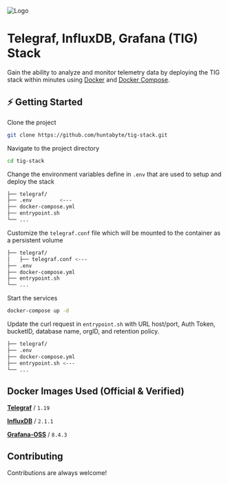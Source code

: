 
![Logo](https://user-images.githubusercontent.com/64506580/159311466-f720a877-6c76-403a-904d-134addbd6a86.png)


# Telegraf, InfluxDB, Grafana (TIG) Stack

Gain the ability to analyze and monitor telemetry data by deploying the TIG stack within minutes using [Docker](https://docs.docker.com/engine/install/) and [Docker Compose](https://docs.docker.com/compose/install/).




## ⚡️ Getting Started

Clone the project

```bash
git clone https://github.com/huntabyte/tig-stack.git
```

Navigate to the project directory

```bash
cd tig-stack
```

Change the environment variables define in `.env` that are used to setup and deploy the stack
```bash
├── telegraf/
├── .env         <---
├── docker-compose.yml
├── entrypoint.sh
└── ...
```

Customize the `telegraf.conf` file which will be mounted to the container as a persistent volume

```bash
├── telegraf/
│   ├── telegraf.conf <---
├── .env
├── docker-compose.yml
├── entrypoint.sh
└── ...
```

Start the services
```bash
docker-compose up -d
```

Update the curl request in `entrypoint.sh` with URL host/port, Auth Token, bucketID, database name, orgID, and retention policy. 

```bash
├── telegraf/
├── .env
├── docker-compose.yml
├── entrypoint.sh <---
└── ...
```



## Docker Images Used (Official & Verified)

[**Telegraf**](https://hub.docker.com/_/telegraf) / `1.19`

[**InfluxDB**](https://hub.docker.com/_/influxdb) / `2.1.1`

[**Grafana-OSS**](https://hub.docker.com/r/grafana/grafana-oss) / `8.4.3`



## Contributing

Contributions are always welcome!